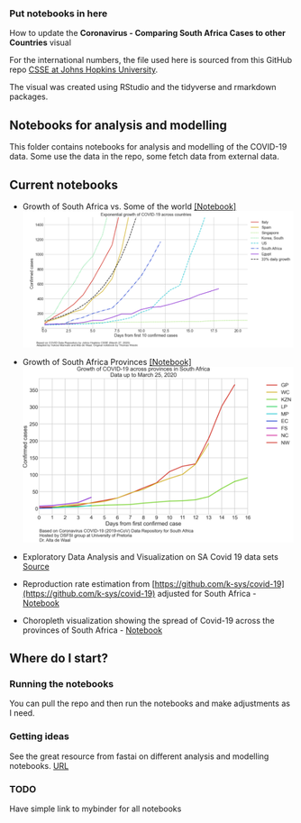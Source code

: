 ### Put notebooks in here

How to update the **Coronavirus - Comparing South Africa Cases to other Countries** visual



For the international numbers, the file used here is sourced from this GitHub repo [CSSE at Johns Hopkins University](https://github.com/CSSEGISandData/COVID-19/blob/master/csse_covid_19_data/csse_covid_19_time_series/time_series_covid19_confirmed_global.csv).

The visual was created using RStudio and the tidyverse and rmarkdown packages. 

## Notebooks for analysis and modelling
This folder contains notebooks for analysis and modelling of the COVID-19 data. Some use the data in the repo, some fetch data from external data. 

## Current notebooks
* Growth of South Africa vs. Some of the world [[Notebook]](https://github.com/dsfsi/covid19za/blob/master/notebooks/2020-03-28-international-growth-analysis.ipynb)
![](https://github.com/dsfsi/covid19za/blob/master/visualisation/covid-growth-countries.png?raw=true)
* Growth of South Africa Provinces [[Notebook]](https://github.com/dsfsi/covid19za/blob/master/notebooks/covid19_growth_for_sa.ipynb)
![](https://github.com/dsfsi/covid19za/blob/master/visualisation/per_province_growth_first_report.png?raw=true)

* Exploratory Data Analysis and Visualization on SA Covid 19 data sets [Source](https://github.com/karthik111/covid19za/blob/master/notebooks/COVID-19%20South%20Africa%20-%20Data%20Analysis%20and%20Visualization.ipynb)

* Reproduction rate estimation from [https://github.com/k-sys/covid-19](https://github.com/k-sys/covid-19) adjusted for South Africa - [Notebook](https://github.com/dsfsi/covid19za/blob/master/notebooks/Realtime%20R0.ipynb)

* Choropleth visualization showing the spread of Covid-19 across the provinces of South Africa - [Notebook](https://github.com/dsfsi/covid19za/blob/master/notebooks/ZA_Choropleth_Covid-19.ipynb)

## Where do I start?
### Running the notebooks
You can pull the repo and then run the notebooks and make adjustments as I need. 

### Getting ideas
See the great resource from fastai on different analysis and modelling notebooks. [URL](https://covid19dashboards.com/)

### TODO
Have simple link to mybinder for all notebooks
